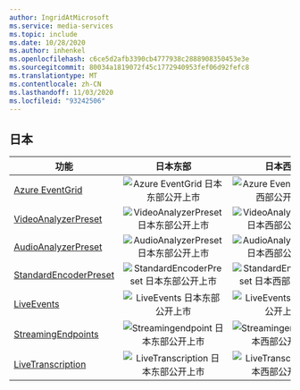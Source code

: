 ```yaml
---
author: IngridAtMicrosoft
ms.service: media-services
ms.topic: include
ms.date: 10/28/2020
ms.author: inhenkel
ms.openlocfilehash: c6ce5d2afb3390cb4777938c2888908350453e3e
ms.sourcegitcommit: 80034a1819072f45c1772940953fef06d92fefc8
ms.translationtype: MT
ms.contentlocale: zh-CN
ms.lasthandoff: 11/03/2020
ms.locfileid: "93242506"
---
```

<!--Feature availability in region-->
## <a name="japan"></a>日本

| 功能 | 日本东部 | 日本西部 |
| --- | :---: | :---: |
| [Azure EventGrid](../reacting-to-media-services-events.md) |![Azure EventGrid 日本东部公开上市](../media/azure-clouds-regions/ga.svg)  |![Azure EventGrid 日本西部公开上市](../media/azure-clouds-regions/ga.svg) |
| [VideoAnalyzerPreset](../analyzing-video-audio-files-concept.md) |![VideoAnalyzerPreset 日本东部公开上市](../media/azure-clouds-regions/ga.svg)  | ![VideoAnalyzerPreset 日本西部公开上市](../media/azure-clouds-regions/ga.svg) |
| [AudioAnalyzerPreset](../analyzing-video-audio-files-concept.md) |![AudioAnalyzerPreset 日本东部公开上市](../media/azure-clouds-regions/ga.svg)  | ![AudioAnalyzerPreset 日本西部公开上市](../media/azure-clouds-regions/ga.svg) |
| [StandardEncoderPreset](../encoding-concept.md) |![StandardEncoderPreset 日本东部公开上市](../media/azure-clouds-regions/ga.svg)  | ![StandardEncoderPreset 日本西部公开上市](../media/azure-clouds-regions/ga.svg) |
| [LiveEvents](../live-streaming-overview.md) |![LiveEvents 日本东部公开上市](../media/azure-clouds-regions/ga.svg)  | ![LiveEvents 日本西部公开上市](../media/azure-clouds-regions/ga.svg) |
| [StreamingEndpoints](../streaming-endpoint-concept.md) |![Streamingendpoint 日本东部公开上市](../media/azure-clouds-regions/ga.svg) | ![Streamingendpoint 日本西部公开上市](../media/azure-clouds-regions/ga.svg) |
| [LiveTranscription](../live-transcription.md) |![LiveTranscription 日本东部公开上市](../media/azure-clouds-regions/ga.svg) |![LiveTranscription 日本西部公开上市](../media/azure-clouds-regions/ga.svg) |
